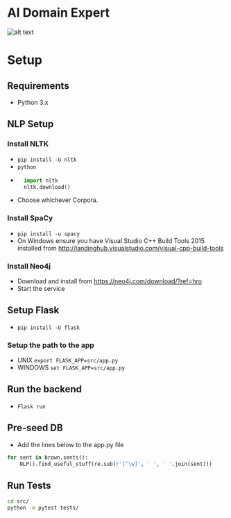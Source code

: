 # AI Domain Expert
![alt text](https://travis-ci.org/AITestingOrg/aide--spacy-nlp-service.svg?branch=master "Build Status")

# Setup
## Requirements
* Python 3.x

## NLP Setup
### Install NLTK
* `pip install -U nltk`
* `python`
* ```python
    import nltk
    nltk.download()
  ```
* Choose whichever Corpora.

### Install SpaCy
* `pip install -u spacy`
* On Windows ensure you have Visual Studio C++ Build Tools 2015 installed from http://landinghub.visualstudio.com/visual-cpp-build-tools

### Install Neo4j
* Download and install from https://neo4j.com/download/?ref=hro
* Start the service

## Setup Flask
* `pip install -U flask`
### Setup the path to the app
* UNIX `export FLASK_APP=src/app.py`
* WINDOWS `set FLASK_APP=src/app.py`

## Run the backend
* `Flask run`

## Pre-seed DB
* Add the lines below to the app.py file
```python
for sent in brown.sents():
    NLP().find_useful_stuff(re.sub(r'[^\w]', ' ', ' '.join(sent)))
```

## Run Tests
```bash
cd src/
python -m pytest tests/
```
